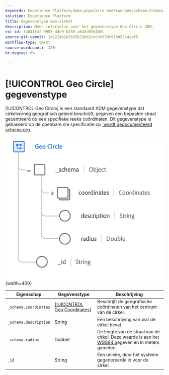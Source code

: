 ```yaml
---
keywords: Experience Platform;home;populaire onderwerpen;schema;Schema;XDM;velden;schema's;Schemas;geo;circle;datatype;data-type;data-type;
solution: Experience Platform
title: Gegevenstype Geo-cirkel
description: Meer informatie over het gegevenstype Geo Circle XDM.
exl-id: fa041f4f-9955-44e9-b235-a643e07d402c
source-git-commit: 1d1224b263b55b290d2cac9c07dfd1b852c4cef5
workflow-type: tm+mt
source-wordcount: '120'
ht-degree: 0%

---
```


# [!UICONTROL Geo Circle] gegevenstype

[!UICONTROL Geo Circle] is een standaard XDM gegevenstype dat cirkelvormig geografisch gebied beschrijft, gegeven een bepaalde straal gecentreerd op een specifieke reeks coördinaten. Dit gegevenstype is gebaseerd op de openbare die specificatie op [&#x200B; wordt gedocumenteerd schema.org &#x200B;](https://schema.org/GeoCircle).

![](../images/data-types/geo-circle.png){width=400}

| Eigenschap | Gegevenstype | Beschrijving |
| --- | --- | --- |
| `_schema.coordinates` | [[!UICONTROL Geo Coordinates]](./geo-coordinates.md) | Beschrijft de geografische coördinaten van het centrum van de cirkel. |
| `_schema.description` | String | Een beschrijving van wat de cirkel bevat. |
| `_schema.radius` | Dubbel | De lengte van de straal van de cirkel. Deze waarde is aan het [&#x200B; WGS84 &#x200B;](https://gisgeography.com/wgs84-world-geodetic-system/) gegeven en in meters gemeten. |
| `_id` | String | Een unieke, door het systeem gegenereerde id voor de cirkel. |
